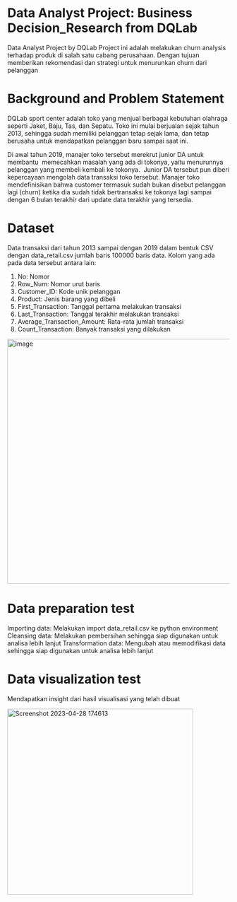 # Data Analyst Project: Business Decision_Research from DQLab
Data Analyst Project by DQLab
Project ini adalah melakukan churn analysis terhadap produk di salah satu cabang perusahaan. Dengan tujuan memberikan rekomendasi dan strategi untuk menurunkan churn dari pelanggan

# Background and Problem Statement
DQLab sport center adalah toko yang menjual berbagai kebutuhan olahraga seperti Jaket, Baju, Tas, dan Sepatu. Toko ini mulai berjualan sejak tahun 2013, sehingga sudah memiliki pelanggan tetap sejak lama, dan tetap berusaha untuk mendapatkan pelanggan baru sampai saat ini.

Di awal tahun 2019, manajer toko tersebut merekrut junior DA untuk membantu  memecahkan masalah yang ada di tokonya, yaitu menurunnya pelanggan yang membeli kembali ke tokonya.  Junior DA tersebut pun diberi kepercayaan mengolah data transaksi toko tersebut. Manajer toko mendefinisikan bahwa customer termasuk sudah bukan disebut pelanggan lagi (churn) ketika dia sudah tidak bertransaksi ke tokonya lagi sampai dengan 6 bulan terakhir dari update data terakhir yang tersedia.  

# Dataset
Data transaksi dari tahun 2013 sampai dengan 2019 dalam bentuk CSV dengan data_retail.csv jumlah baris 100000 baris data. Kolom yang ada pada data tersebut antara lain:
1. No: Nomor
2. Row_Num: Nomor urut baris
3. Customer_ID: Kode unik pelanggan
4. Product: Jenis barang yang dibeli
5. First_Transaction: Tanggal pertama melakukan transaksi
6. Last_Transaction: Tanggal terakhir melakukan transaksi
7. Average_Transaction_Amount: Rata-rata jumlah transaksi
8. Count_Transaction: Banyak transaksi yang dilakukan
<img width="554" alt="image" src="https://user-images.githubusercontent.com/129056497/235267436-bf48f85d-3b78-4e78-a4ef-90fb4b78cb2f.png">


# Data preparation test
Importing data: Melakukan import data_retail.csv ke python environment
Cleansing data: Melakukan pembersihan sehingga siap digunakan untuk analisa lebih lanjut
Transformation data: Mengubah atau memodifikasi data sehingga siap digunakan untuk analisa lebih lanjut

# Data visualization test
Mendapatkan insight dari hasil visualisasi yang telah dibuat

<img width="421" alt="Screenshot 2023-04-28 174613" src="https://user-images.githubusercontent.com/129056497/235272450-bd5b9175-423f-4f82-8bae-e25103d1836c.png">



